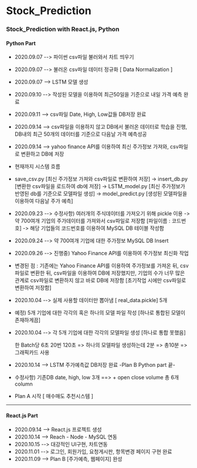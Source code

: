 # Stock_Prediction
### Stock_Prediction with React.js, Python

#### Python Part

+ 2020.09.07  -->  파이썬 csv파일 불러와서 차트 띄우기

+ 2020.09.07  -->  불러온 csv파일 데이터 정규화 [ Data Normalization ]

+ 2020.09.07  -->  LSTM 모델 생성

+ 2020.09.10  -->  작성된 모델을 이용하여 최근50일을 기준으로 내일 가격 예측 완료

+ 2020.09.11  -->  csv파일 Date, High, Low값들 DB저장 완료

+ 2020.09.14  -->  csv파일을 이용하지 않고 DB에서 불러온 데이터로 학습을 진행, DB내의 최근 50개의 데이터를 기준으로 다음날 가격 예측성공

+ 2020.09.14  -->  yahoo finance API를 이용하여 최신 주가정보 가져와, csv파일로 변환하고 DB에 저장

+ 현재까지 시스템 흐름

+ save_csv.py  [최신 주가정보 가져와 csv파일로 변환하여 저장] -> insert_db.py [변환한 csv파일을 로드하여 db에 저장] -> LSTM_model.py [최신 주가정보가 반영된 db를 기준으로 모델파일 생성] -> model_predict.py [생성된 모델파일을 이용하여 다음날 주가 예측]

+ 2020.09.23  -->  수정사항) 여러개의 주식데이터를 가져오기 위해 pickle 이용 -> 약 700여개 기업의 주가데이터를 가져와서 csv파일로 저장함 [파일이름 : 코드번호] -> 해당 기업들의 코드번호를 이용하여 MySQL DB 테이블 작성함

+ 2020.09.24  -->  약 700여개 기업에 대한 주가정보 MySQL DB Insert

+ 2020.09.26  -->  진행중) Yahoo Finance API를 이용하여 주가정보 최신화 작업

+ 변경된 점 : 기존에는 Yahoo Finance API를 이용하여 주가정보를 가져온 뒤, csv파일로 변환한 뒤, csv파일을 이용하여 DB에 저장했지만, 기업의 수가 너무 많은 관계로 csv파일로 변환하지 않고 바로 DB에 저장함               [초기작업 시에만 csv파일로 변환하여 저장함]

+ 2020.10.04  -->  실제 사용할 데이터만 뽑아냄 [ real_data.pickle] 5개

+ 예정) 5개 기업에 대한 각각의 혹은 하나의 모델 파일  작성 [하나로 통합된 모델이 존재하게끔]

+ 2020.10.04  -->  각 5개 기업에 대한 각각의 모델파일 생성 [하나로 통합 못했음]

  한 Batch당 6초 20번 120초 => 하나의 모델파일 생성하는데 2분 => 총10분
  => 그래픽카드 사용
  
+ 2020.10.14  -->  LSTM 주가예측값 DB저장 완료 -Plan B Python part 끝-

+ 수정사항) 기존DB date, high, low 3개  ==> + open close volume 총 6개 column

+ Plan A 시작 [ 매수매도 추천시스템 ]



------

#### React.js Part

+ 2020.09.14  -->  React.js 프로젝트 생성
+ 2020.10.14  -->  Reach - Node - MySQL 연동
+ 2020.10.15  -->  대강적인 UI구현, 차트연동
+ 2020.11.01  -->  로그인, 회원가입, 요청게시판, 항목변경 페이지 구현 완료
+ 2020.11.09  -->  Plan B [주가예측, 웹페이지] 완성

